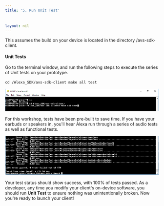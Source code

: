 ```yaml
---
title: '5. Run Unit Test'


layout: nil
---
```

This assumes the build on your device is located in the directory /avs-sdk-client.

#### Unit Tests

Go to the terminal window, and run the following steps to execute the series of Unit tests on your prototype.  

`cd /Alexa_SDK/avs-sdk-client
make all test`

![test_start](/assets/teststart.PNG)

For this workshop, tests have been pre-built to save time.  If you have your earbuds or speakers in, you'll hear Alexa run through a series of audio tests as well as functional tests.

![test_pass](/assets/testPassed.PNG)

Your test status should show success, with 100% of tests passed.  As a developer, any time you modify your client's on-device software, you should run **Unit Test** to ensure nothing was unintentionally broken.  Now you're ready to launch your client!


